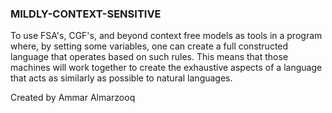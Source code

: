 ### MILDLY-CONTEXT-SENSITIVE

To use FSA's, CGF's, and beyond context free models as tools in a program where, by setting some variables, one can create a full constructed language that operates based on such rules. This means that those machines will work together to create the exhaustive aspects of a language that acts as similarly as possible to natural languages.

Created by Ammar Almarzooq
